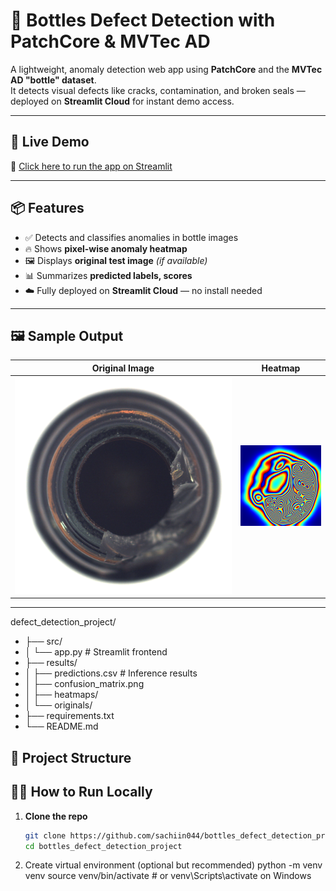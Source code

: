 # 🧪 Bottles Defect Detection with PatchCore & MVTec AD

A lightweight, anomaly detection web app using **PatchCore** and the **MVTec AD "bottle" dataset**.  
It detects visual defects like cracks, contamination, and broken seals — deployed on **Streamlit Cloud** for instant demo access.

---

## 🚀 Live Demo

🔗 [Click here to run the app on Streamlit](https://sachiin044-bottles-defect-detection-project-srcapp-zoypv0.streamlit.app/)

---

## 📦 Features

- ✅ Detects and classifies anomalies in bottle images
- 🔥 Shows **pixel-wise anomaly heatmap**
- 🖼 Displays **original test image** *(if available)*
- 📊 Summarizes **predicted labels, scores**
- ☁️ Fully deployed on **Streamlit Cloud** — no install needed

---

## 🖼 Sample Output

| Original Image | Heatmap |
|----------------|---------|
| ![original](results/originals/broken_large/000.png) | ![heatmap](results/broken_large_000.png) |

---

defect_detection_project/
- ├── src/
- │ └── app.py # Streamlit frontend
- ├── results/
- │ ├── predictions.csv # Inference results
- │ ├── confusion_matrix.png
- │ ├── heatmaps/
- │ └── originals/
- ├── requirements.txt
- └── README.md

## 📁 Project Structure

## 🧑‍💻 How to Run Locally

1. **Clone the repo**
   ```bash
   git clone https://github.com/sachiin044/bottles_defect_detection_project.git
   cd bottles_defect_detection_project
   
2. Create virtual environment (optional but recommended)
  python -m venv venv
  source venv/bin/activate  # or venv\Scripts\activate on Windows


